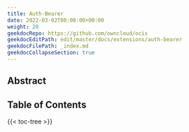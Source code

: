 ```yaml
---
title: Auth-Bearer
date: 2022-03-02T00:00:00+00:00
weight: 20
geekdocRepo: https://github.com/owncloud/ocis
geekdocEditPath: edit/master/docs/extensions/auth-bearer
geekdocFilePath: _index.md
geekdocCollapseSection: true
---
```


## Abstract


## Table of Contents

{{< toc-tree >}}
